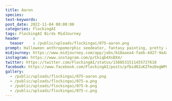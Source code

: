 ```yaml
---
title: Aaron
species: 
text-keywords: 
post_date: 2022-11-04 00:00:00
categories: FlockingAI
tags: FlockingAI Birds MidJourney 
header      :
  teaser    : /public/uploads/flockingai/075-aaron.png
prompt: Halloween anthropomorphic seedeater, fantasy painting, pretty and expressive eyes, vivid colors, BirdPunk, pastelpunk, elegant, mythical, ethereal, intricate, elaborate, hyperrealism, hyper detailed, strong expressiveness and emotionality, 8K, Ultra Realistic, high octane
midjourney: https://www.midjourney.com/app/jobs/b18aaea4-faeb-4d27-9a4a-24c76b57f114
instagram: https://www.instagram.com/p/Ckiqb4XsBX4/
twitter: https://twitter.com/FlockingAI/status/1588531511455727618
facebook: https://www.facebook.com/FlockingAI/posts/pfbid02uKZfmzDegWP615NMfuF19yXF8HVA6i95TGdpcRWduF3J6MtXHsnUWxEiLsVK43skl
gallery: 
  - /public/uploads/flockingai/075-aaron.png
  - /public/uploads/flockingai/075-a.png
  - /public/uploads/flockingai/075-b.png
  - /public/uploads/flockingai/075-c.png
---
```

